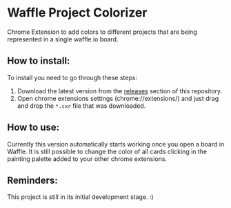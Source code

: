 # Waffle Project Colorizer
Chrome Extension to add colors to different projects that are being represented in a single waffle.io board.

## How to install:
To install you need to go through these steps:
1. Download the latest version from the [releases](https://github.com/goalves/waffle-project-colorizer/releases "WPC-Releases") section of this repository.
2. Open chrome extensions settings (chrome://extensions/) and just drag and drop the `*.cxr` file that was downloaded.

## How to use:
Currently this version automatically starts working once you open a board in Waffle.
It is still possible to change the color of all cards clicking in the painting palette added to your other chrome extensions.

## Reminders:
This project is still in its initial development stage. :)
